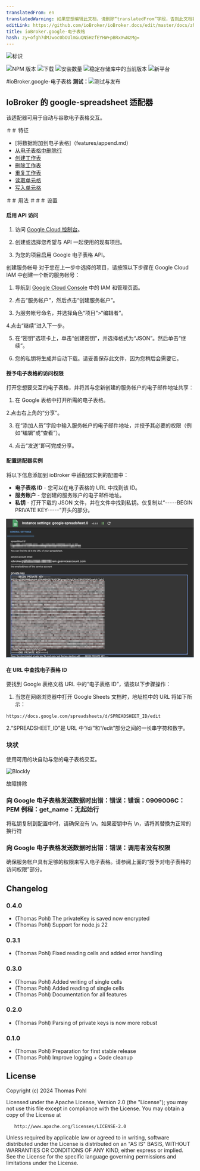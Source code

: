 ```yaml
---
translatedFrom: en
translatedWarning: 如果您想编辑此文档，请删除“translatedFrom”字段，否则此文档将再次自动翻译
editLink: https://github.com/ioBroker/ioBroker.docs/edit/master/docs/zh-cn/adapterref/iobroker.google-spreadsheet/README.md
title: ioBroker.google-电子表格
hash: zy+ofgh7dMJwoc0bOUlmGuQN5HzfEYHW+pBRxXwNzMg=
---
```

![标识](../../../en/adapterref/iobroker.google-spreadsheet/admin/google-spreadsheet.png)

![NPM 版本](https://img.shields.io/npm/v/iobroker.google-spreadsheet.svg)
![下载](https://img.shields.io/npm/dm/iobroker.google-spreadsheet.svg)
![安装数量](https://iobroker.live/badges/google-spreadsheet-installed.svg)
![稳定存储库中的当前版本](https://iobroker.live/badges/google-spreadsheet-stable.svg)
![新平台](https://nodei.co/npm/iobroker.google-spreadsheet.png?downloads=true)

#ioBroker.google-电子表格
**测试：**![测试与发布](https://github.com/ThomasPohl/ioBroker.google-spreadsheet/workflows/Test%20and%20Release/badge.svg)

## IoBroker 的 google-spreadsheet 适配器
该适配器可用于自动与谷歌电子表格交互。

＃＃ 特征
* [将数据附加到电子表格]（features/append.md）
* [从电子表格中删除行](features/delete-rows.md)
* [创建工作表](features/create-sheet.md)
* [删除工作表](features/delete-sheet.md)
* [重复工作表](features/duplicate-sheet.md)
* [读取单元格](features/read-cell.md)
* [写入单元格](features/write-cell.md)

＃＃ 用法
＃＃＃ 设置
#### 启用 API 访问
1. 访问 [Google Cloud 控制台](https://console.cloud.google.com/flows/enableapi?apiid=sheets.googleapis.com)。

2. 创建或选择您希望与 API 一起使用的现有项目。

3. 为您的项目启用 Google 电子表格 API。

创建服务帐号
对于您在上一步中选择的项目，请按照以下步骤在 Google Cloud IAM 中创建一个新的服务帐号：

1. 导航到 [Google Cloud Console](https://console.cloud.google.com/iam-admin/iam) 中的 IAM 和管理页面。

2. 点击“服务帐户”，然后点击“创建服务帐户”。

3. 为服务帐号命名，并选择角色“项目”>“编辑者”。

4.点击“继续”进入下一步。

5. 在“密钥”选项卡上，单击“创建密钥”，并选择格式为“JSON”。然后单击“继续”。

6. 您的私钥将生成并自动下载。请妥善保存此文件，因为您稍后会需要它。

#### 授予电子表格的访问权限
打开您想要交互的电子表格，并将其与您新创建的服务帐户的电子邮件地址共享：

1. 在 Google 表格中打开所需的电子表格。

2.点击右上角的“分享”。

3. 在“添加人员”字段中输入服务帐户的电子邮件地址，并授予其必要的权限（例如“编辑”或“查看”）。

4. 点击“发送”即可完成分享。

#### 配置适配器实例
将以下信息添加到 ioBroker 中适配器实例的配置中：

- **电子表格 ID** - 您可以在电子表格的 URL 中找到该 ID。
- **服务账户** - 您创建的服务账户的电子邮件地址。
- **私钥** - 打开下载的 JSON 文件，并在文件中找到私钥。仅复制以“-----BEGIN PRIVATE KEY-----”开头的部分。

![设置](../../../en/adapterref/iobroker.google-spreadsheet/img/settings.png)

#### 在 URL 中查找电子表格 ID
要找到 Google 表格文档 URL 中的“电子表格 ID”，请按以下步骤操作：

1. 当您在网络浏览器中打开 Google Sheets 文档时，地址栏中的 URL 将如下所示：

```
https://docs.google.com/spreadsheets/d/SPREADSHEET_ID/edit
```

2.“SPREADSHEET_ID”是 URL 中“/d/”和“/edit”部分之间的一长串字符和数字。

### 块状
使用可用的块自动与您的电子表格交互。

![Blockly](../../../en/adapterref/iobroker.google-spreadsheet/img/blockly-append.png)

故障排除
### 向 Google 电子表格发送数据时出错：错误：错误：0909006C：PEM 例程：get_name：无起始行
将私钥复制到配置中时，请确保没有 \n。如果密钥中有 \n，请将其替换为正常的换行符

### 向 Google 电子表格发送数据时出错：错误：调用者没有权限
确保服务帐户具有足够的权限来写入电子表格。请参阅上面的“授予对电子表格的访问权限”部分。

## Changelog
<!--
    Placeholder for the next version (at the beginning of the line):
    ### **WORK IN PROGRESS**
-->
### 0.4.0
* (Thomas Pohl) The privateKey is saved now encrypted
* (Thomas Pohl) Support for node.js 22
### 0.3.1
* (Thomas Pohl) Fixed reading cells and added error handling
### 0.3.0
* (Thomas Pohl) Added writing of single cells
* (Thomas Pohl) Added reading of single cells
* (Thomas Pohl) Documentation for all features
### 0.2.0
* (Thomas Pohl) Parsing of private keys is now more robust

### 0.1.0
* (Thomas Pohl) Preparation for first stable release
* (Thomas Pohl) Improve logging + Code cleanup

## License

   Copyright (c) 2024 Thomas Pohl

   Licensed under the Apache License, Version 2.0 (the "License");
   you may not use this file except in compliance with the License.
   You may obtain a copy of the License at

       http://www.apache.org/licenses/LICENSE-2.0

   Unless required by applicable law or agreed to in writing, software
   distributed under the License is distributed on an "AS IS" BASIS,
   WITHOUT WARRANTIES OR CONDITIONS OF ANY KIND, either express or implied.
   See the License for the specific language governing permissions and
   limitations under the License.